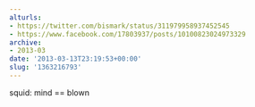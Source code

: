 ```yaml
---
alturls:
- https://twitter.com/bismark/status/311979958937452545
- https://www.facebook.com/17803937/posts/10100823024973329
archive:
- 2013-03
date: '2013-03-13T23:19:53+00:00'
slug: '1363216793'
---
```


squid: mind == blown

